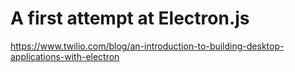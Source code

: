 # A first attempt at Electron.js

https://www.twilio.com/blog/an-introduction-to-building-desktop-applications-with-electron
